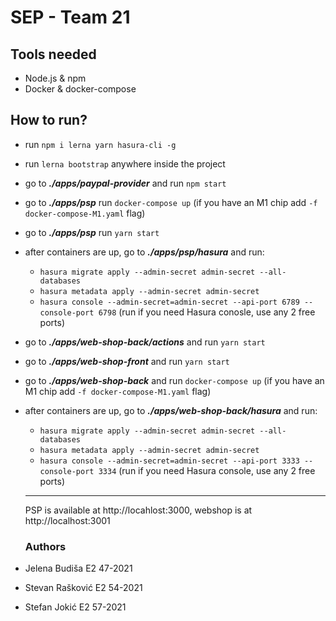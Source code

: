 # SEP - Team 21
## Tools needed
- Node.js & npm
- Docker & docker-compose
## How to run?

- run `npm i lerna yarn hasura-cli -g`
- run `lerna bootstrap` anywhere inside the project
- go to ***./apps/paypal-provider*** and run `npm start`
- go to ***./apps/psp*** run `docker-compose up` (if you have an M1 chip add `-f docker-compose-M1.yaml` flag)
- go to ***./apps/psp*** run `yarn start` 
- after containers are up, go to ***./apps/psp/hasura*** and run:
    - `hasura migrate apply --admin-secret admin-secret --all-databases`
    - `hasura metadata apply --admin-secret admin-secret`
    - `hasura console --admin-secret=admin-secret --api-port 6789 --console-port 6798` (run if you need Hasura conosle, use any 2 free ports)
- go to ***./apps/web-shop-back/actions*** and run `yarn start`
- go to ***./apps/web-shop-front*** and run `yarn start`
- go to ***./apps/web-shop-back*** and run `docker-compose up` (if you have an M1 chip add `-f docker-compose-M1.yaml` flag) 
- after containers are up, go to ***./apps/web-shop-back/hasura*** and run:
    - `hasura migrate apply --admin-secret admin-secret --all-databases`
    - `hasura metadata apply --admin-secret admin-secret`
    - `hasura console --admin-secret=admin-secret --api-port 3333 --console-port 3334` (run if you need Hasura console, use any 2 free ports)
    ---
  PSP is available at http://locahlost:3000, webshop is at http://localhost:3001

  ### Authors
- Jelena Budiša E2 47-2021
- Stevan Rašković E2 54-2021
- Stefan Jokić E2 57-2021
 